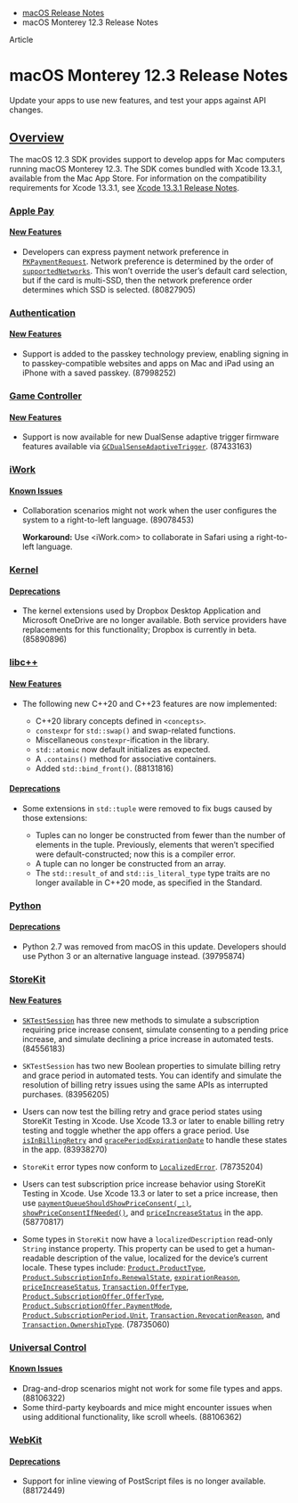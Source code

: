 - [macOS Release Notes](https://developer.apple.com/documentation/macos-release-notes)
- macOS Monterey 12.3 Release Notes

Article

# macOS Monterey 12.3 Release Notes

Update your apps to use new features, and test your apps against API changes.

## [Overview](https://developer.apple.com/documentation/macos-release-notes/macos-12_3-release-notes#Overview)

The macOS 12.3 SDK provides support to develop apps for Mac computers running macOS Monterey 12.3. The SDK comes bundled with Xcode 13.3.1, available from the Mac App Store. For information on the compatibility requirements for Xcode 13.3.1, see [Xcode 13.3.1 Release Notes](https://developer.apple.com/documentation/Xcode-Release-Notes/xcode-13_3_1-release-notes).

### [Apple Pay](https://developer.apple.com/documentation/macos-release-notes/macos-12_3-release-notes#Apple-Pay)

#### [New Features](https://developer.apple.com/documentation/macos-release-notes/macos-12_3-release-notes#New-Features)

- Developers can express payment network preference in [`PKPaymentRequest`](https://developer.apple.com/documentation/PassKit/PKPaymentRequest). Network preference is determined by the order of [`supportedNetworks`](https://developer.apple.com/documentation/PassKit/PKPaymentRequest/supportedNetworks). This won’t override the user’s default card selection, but if the card is multi-SSD, then the network preference order determines which SSD is selected. (80827905)

### [Authentication](https://developer.apple.com/documentation/macos-release-notes/macos-12_3-release-notes#Authentication)

#### [New Features](https://developer.apple.com/documentation/macos-release-notes/macos-12_3-release-notes#New-Features)

- Support is added to the passkey technology preview, enabling signing in to passkey-compatible websites and apps on Mac and iPad using an iPhone with a saved passkey. (87998252)

### [Game Controller](https://developer.apple.com/documentation/macos-release-notes/macos-12_3-release-notes#Game-Controller)

#### [New Features](https://developer.apple.com/documentation/macos-release-notes/macos-12_3-release-notes#New-Features)

- Support is now available for new DualSense adaptive trigger firmware features available via [`GCDualSenseAdaptiveTrigger`](https://developer.apple.com/documentation/GameController/GCDualSenseAdaptiveTrigger). (87433163)

### [iWork](https://developer.apple.com/documentation/macos-release-notes/macos-12_3-release-notes#iWork)

#### [Known Issues](https://developer.apple.com/documentation/macos-release-notes/macos-12_3-release-notes#Known-Issues)

- Collaboration scenarios might not work when the user configures the system to a right-to-left language. (89078453)

  **Workaround:** Use <iWork.com> to collaborate in Safari using a right-to-left language.

### [Kernel](https://developer.apple.com/documentation/macos-release-notes/macos-12_3-release-notes#Kernel)

#### [Deprecations](https://developer.apple.com/documentation/macos-release-notes/macos-12_3-release-notes#Deprecations)

- The kernel extensions used by Dropbox Desktop Application and Microsoft OneDrive are no longer available. Both service providers have replacements for this functionality; Dropbox is currently in beta. (85890896)

### [libc++](https://developer.apple.com/documentation/macos-release-notes/macos-12_3-release-notes#libc++)

#### [New Features](https://developer.apple.com/documentation/macos-release-notes/macos-12_3-release-notes#New-Features)

- The following new C++20 and C++23 features are now implemented:

  - C++20 library concepts defined in `<concepts>`.
  - `constexpr` for `std::swap()` and swap-related functions.
  - Miscellaneous `constexpr`-ification in the library.
  - `std::atomic` now default initializes as expected.
  - A `.contains()` method for associative containers.
  - Added `std::bind_front()`. (88131816)

#### [Deprecations](https://developer.apple.com/documentation/macos-release-notes/macos-12_3-release-notes#Deprecations)

- Some extensions in `std::tuple` were removed to fix bugs caused by those extensions:

  - Tuples can no longer be constructed from fewer than the number of elements in the tuple. Previously, elements that weren’t specified were default-constructed; now this is a compiler error.
  - A tuple can no longer be constructed from an array.
  - The `std::result_of` and `std::is_literal_type` type traits are no longer available in C++20 mode, as specified in the Standard.

### [Python](https://developer.apple.com/documentation/macos-release-notes/macos-12_3-release-notes#Python)

#### [Deprecations](https://developer.apple.com/documentation/macos-release-notes/macos-12_3-release-notes#Deprecations)

- Python 2.7 was removed from macOS in this update. Developers should use Python 3 or an alternative language instead. (39795874)

### [StoreKit](https://developer.apple.com/documentation/macos-release-notes/macos-12_3-release-notes#StoreKit)

#### [New Features](https://developer.apple.com/documentation/macos-release-notes/macos-12_3-release-notes#New-Features)

- [`SKTestSession`](https://developer.apple.com/documentation/StoreKitTest/SKTestSession) has three new methods to simulate a subscription requiring price increase consent, simulate consenting to a pending price increase, and simulate declining a price increase in automated tests. (84556183)

- `SKTestSession` has two new Boolean properties to simulate billing retry and grace period in automated tests. You can identify and simulate the resolution of billing retry issues using the same APIs as interrupted purchases. (83956205)

- Users can now test the billing retry and grace period states using StoreKit Testing in Xcode. Use Xcode 13.3 or later to enable billing retry testing and toggle whether the app offers a grace period. Use [`isInBillingRetry`](https://developer.apple.com/documentation/StoreKit/Product/SubscriptionInfo/RenewalInfo/isInBillingRetry) and [`gracePeriodExpirationDate`](https://developer.apple.com/documentation/StoreKit/Product/SubscriptionInfo/RenewalInfo/gracePeriodExpirationDate) to handle these states in the app. (83938270)

- `StoreKit` error types now conform to [`LocalizedError`](https://developer.apple.com/documentation/foundation/localizederror). (78735204)

- Users can test subscription price increase behavior using StoreKit Testing in Xcode. Use Xcode 13.3 or later to set a price increase, then use [`paymentQueueShouldShowPriceConsent(_:)`](https://developer.apple.com/documentation/StoreKit/SKPaymentQueueDelegate/paymentQueueShouldShowPriceConsent(_:)), [`showPriceConsentIfNeeded()`](https://developer.apple.com/documentation/StoreKit/SKPaymentQueue/showPriceConsentIfNeeded()), and [`priceIncreaseStatus`](https://developer.apple.com/documentation/StoreKit/Product/SubscriptionInfo/RenewalInfo/priceIncreaseStatus-swift.property) in the app. (58770817)

- Some types in `StoreKit` now have a `localizedDescription` read-only `String` instance property. This property can be used to get a human-readable description of the value, localized for the device’s current locale. These types include: [`Product.ProductType`](https://developer.apple.com/documentation/StoreKit/Product/ProductType), [`Product.SubscriptionInfo.RenewalState`](https://developer.apple.com/documentation/StoreKit/Product/SubscriptionInfo/RenewalState), [`expirationReason`](https://developer.apple.com/documentation/StoreKit/Product/SubscriptionInfo/RenewalInfo/expirationReason-swift.property), [`priceIncreaseStatus`](https://developer.apple.com/documentation/StoreKit/Product/SubscriptionInfo/RenewalInfo/priceIncreaseStatus-swift.property), [`Transaction.OfferType`](https://developer.apple.com/documentation/StoreKit/Transaction/OfferType-swift.struct), [`Product.SubscriptionOffer.OfferType`](https://developer.apple.com/documentation/StoreKit/Product/SubscriptionOffer/OfferType), [`Product.SubscriptionOffer.PaymentMode`](https://developer.apple.com/documentation/StoreKit/Product/SubscriptionOffer/PaymentMode-swift.struct), [`Product.SubscriptionPeriod.Unit`](https://developer.apple.com/documentation/StoreKit/Product/SubscriptionPeriod/Unit-swift.enum), [`Transaction.RevocationReason`](https://developer.apple.com/documentation/StoreKit/Transaction/RevocationReason-swift.struct), and [`Transaction.OwnershipType`](https://developer.apple.com/documentation/StoreKit/Transaction/OwnershipType-swift.struct). (78735060)

### [Universal Control](https://developer.apple.com/documentation/macos-release-notes/macos-12_3-release-notes#Universal-Control)

#### [Known Issues](https://developer.apple.com/documentation/macos-release-notes/macos-12_3-release-notes#Known-Issues)

- Drag-and-drop scenarios might not work for some file types and apps. (88106322)
- Some third-party keyboards and mice might encounter issues when using additional functionality, like scroll wheels. (88106362)

### [WebKit](https://developer.apple.com/documentation/macos-release-notes/macos-12_3-release-notes#WebKit)

#### [Deprecations](https://developer.apple.com/documentation/macos-release-notes/macos-12_3-release-notes#Deprecations)

- Support for inline viewing of PostScript files is no longer available. (88172449)
